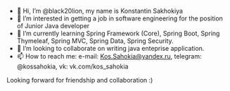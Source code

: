 - 👋 Hi, I’m @black20lion, my name is Konstantin Sakhokiya
- 👀 I’m interested in getting a job in software engineering for the position of Junior Java developer
- 🌱 I’m currently learning Spring Framework (Core), Spring Boot, Spring Thymeleaf, Spring MVC, Spring Data, Spring Security.
- 💞️ I’m looking to collaborate on writing java enteprise application.
- 📫 How to reach me: e-mail: Kos.Sahokia@yandex.ru, telegram: @kossahokia, vk: vk.com/kos_sahokia

Looking forward for friendship and collaboration :)

